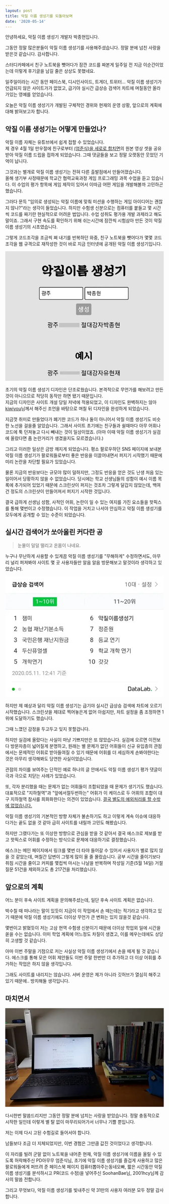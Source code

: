 ```yaml
---
layout: post
title: 악질 이름 생성기를 되돌아보며
date: '2020-05-14'
---
```


안녕하세요, 악질 이름 생성기 개발자 박종현입니다.

그동안 정말 많은분들이 악질 이름 생성기를 사용해주셨습니다. 정말 분에 넘친 사랑을 받은것 같습니다. 감사합니다.

스터디카페에서 친구 노트북을 뺏어다가 잠깐 코드를 짜본게 일주일 전 지금 이순간이었는데 이렇게 후기글을 남길 줄은 상상도 못했네요.

일주일이라는 시간 동안 페이스북, 디시인사이드, 트게더, 트위터… 악질 이름 생성기가 언급되지 않은 사이트가가 없었고, 급기야 실시간 급상승 검색어 차트에 며칠동안 올라가있는 영예를 얻었습니다.

오늘은 악질 이름 생성기가 개발된 구체적인 경위와 현재의 운영 상황, 앞으로의 계획에 대해 밝혀보고자 합니다.

## 악질 이름 생성기는 어떻게 만들었나?
악질 이름 자체는 유튜브에서 쉽게 접할 수 있었습니다.  
제 경우 4월 1일 만우절에 친구로부터 [(엄준식)을 세로로 합치면](https://youtu.be/yThWR95bGd4)의 원본 영상 셋을 공유받아 악질 이름 드립을 접하게 되었습니다. 그때 댓글들을 보고 정말 오랫동안 웃었던 기억이 납니다.  

그것과는 별개로 악질 이름 생성기는 전혀 다른 출발점에서 만들어졌습니다.  
올해 생기부 사정때문에 학교간 협력교육과정 게임 프로그래밍 과목 수업을 듣고 있습니다. 이 수업의 평가 항목에 게임 제작이 있어서 이따금 어떤 게임을 개발해볼까 고민하곤 했습니다.

그러다 문득 "임의로 생성되는 악질 이름에 맞춰 미션을 수행하는 게임 아이디어는 괜찮지 않나?"라는 생각이 들었습니다. 하지만 수험생 신분으로는 컴퓨터를 붙들고 몇 시간씩 코드를 짜기란 현실적으로 어려운 법입니다. 수업 성취도 평가용 개발 과제라고 해도 말이죠. 그래서 구현 속도를 확인하기 위해 쉬는시간에 잠깐씩 시험삼아 만든 것이 악질 이름 생성기의 시초였습니다.  

그렇게 코드조각을 조금씩 쪄 내기를 반복하던 와중, 친구 노트북을 뺏어다가 몇몇 코드 조각을 웹 규격으로 재작성한 것이 바로 지금 인터넷에 공개된 악질 이름 생성기입니다.  

![](/static/posts/2020-05-14-reviewing-prefix-generator/prefix-init.jpg)  

초기의 악질 이름 생성기 디자인은 단조로웠습니다. 본격적으로 무언가를 해보려고 만든 것이 아니으므로 적당히 동작만 하면 됐기 때문입니다.  
지금의 디자인은 사이트 개설 당일 저녁에 적용되었고, 이 디자인도 완벽하지는 않아 [kiwiyou](https://github.com/kiwiyou)님께서 해주신 조언을 바탕으로 며칠 뒤 디자인을 완성하게 되었습니다.  

지금껏 취미로 만들었다가 폐기한 코드가 하나 둘이 아니어서 악질 이름 생성기도 비슷한 노선을 걸을줄 알았습니다. 그래서 사이트 초기에는 친구들과 쉴때마다 아무 어휘나 코드에 툭 던져놓고 다시 빼내는 것이 일상이었죠. (아마 이때 악질 이름 생성기가 실검에 올랐다면 좀 논란거리가 생겼을지도 모르겠습니다.)

그리고 이러한 일상은 금방 깨지게 되었습니다. 평소 팔로우하던 SNS 페이지에 보내본 악질 이름 생성기가 팔로워들로부터 좋은 반응을 이끌어내면서 퍼지기 시작했기 때문에 미리 논란을 차단할 필요가 있었습니다.

물론 지금의 반응보다는 규모야 많이 덜하지만, 그정도 반응을 얻은 것도 난생 처음 있는 일이어서 당황하지 않을 수 없었습니다. 당시에는 학교 선생님들의 성함이 예시 이름 목록에 추가되어 있었기 때문에 스크린샷이 퍼지는 것조차 그렇게 달갑지 않았는데, 백여건 정도의 스크린샷이 만들어져서 퍼지기 시작한 것입니다.

결국 급하게 선생님 성함, 사적인 어휘, 논란이 일 수 있는 여지를 가진 요소들을 핫픽스를 통해 몇번이고 수정했습니다. 이 작업을 거치고 나서야 안심하고 악질 이름 생성기를 모두에게 공개할 수 있는 수준이 되었습니다.

## 실시간 검색어가 쏘아올린 커다란 공
> 눈물이 덜덜 떨리고 온몸이 나네요.

누구나 무난하게 사용할 수 있게끔 악질 이름 생성기를 "무해하게" 수정하면서도, 아무리 널리 퍼져봐야 사이트 몇 곳 사용자들만 알음 알음 방문해보고 말것이라 생각하고 있었습니다.  

![](/static/posts/2020-05-14-reviewing-prefix-generator/naver_trend.jpg)  

하지만 제 예상과 달리 악질 이름 생성기는 급기야 실시간 급상승 검색에 차트에 오르기 시작했습니다. 스크린샷을 제대로 찍어놓은게 없어 아쉽지만, 차트 설정을 좀 조정하면 1위에 도달하기도 했습니다.  

그때 느꼈던 감정을 두고두고 잊지 못할겁니다.

하지만 실검에 올랐다는 사실이 마냥 기쁘지만은 또 않았습니다. 
실검에 오르면 이전보다 방문자층이 넓어질게 분명하고, 원래는 별 문제가 없던 어휘들이 신규 유입층의 관점에서는 문제적인 어휘로 받아들여질 수 있기 때문에 어휘를 더 세심하게 손봐야한다는 것은 아무리 생각해봐도 당연한 사실이었습니다.

관점의 차이를 보여주는 단적인 예로 하나의 글 안에서도 악질 이름 생성기 평가 댓글이 극과 극으로 치닫는 사례가 있었습니다.

또, 각자 분리했을 때는 문제가 없는 어휘들이 조합되었을 때 문제가 생기기도 했습니다. 대표적으로 "지하철역"과 "앞에서절두번하는" 어휘가 이 케이스로 두 어휘의 조합이 대구 지하철역 참사를 희화화한다는 의견이 있었습니다. [결국 별도의 예외처리를 할 수밖에 없었습니다.](https://github.com/ShapeLayer/prefix-generator/issues/15)  

악질 이름 생성기의 기본적인 방향 자체가 불손하기도 하고 이렇게 계속 이슈에 대응하다가는 끝도 없을 것 같아 급히 사이트를 내릴까 고민도 해봤습니다.  

하지만 그랬다가는 또 이상한 방향으로 관심을 받을 것 같아서 결국 에스크로 제보를 받고 핫픽스로 어휘를 수정하는 방식으로 문제에 대응하기로 결정했습니다.

에스크는 메인 페이지에서 링크를 몇번 더 타야 들어갈 수 있어서 사용자가 별로 많지 않을 것 같았는데, 며칠간 답변이 그렇게 많이 올 줄 몰랐습니다. 공부 시간을 줄이기보다 취침 시간을 줄이고 커피를 몇컵씩 마시는 나날을 반복하며 작성일 기준(5월 14일) 거절 질문 51건을 제외하고도 총 217건을 처리했습니다.

## 앞으로의 계획
어느 분이 후속 사이트 계획을 문의해주셨는데, 일단 후속 사이트 계획은 없습니다.

박수칠 때 떠나라는 말이 있듯이 지금이 이 작업에서 손 떼는데는 적기라고 생각하고 있기 때문에 악질 이름 생성기에도 더이상 무언가 큰 변화는 있지 않을것 같습니다.

몇번이고 밝혔듯이 저는 고삼 현역 수험생 신분이기 때문에 더이상 학업외 일에 시간을 쏟을 수는 없습니다. 이미 학업 계획에 어느정도 차질이 생겼고, 이를 메우는데에도 상당히 고생할 것 같습니다.

아마 이번 주말을 기점으로 저는 사실상 악질 이름 생성기에서 손을 떼게 될 것 같습니다. 에스크를 통해 모은 어휘 제안들도 이번 주말 한번만 더 추가하고 더 이상 어휘를 추가하는 작업은 하지 않을 생각입니다.

그래도 사이트를 내리지는 않습니다. 서버 운영은 제가 아니라 깃허브가 열심히 해주고 있기 때문에.. 방치해둘 생각입니다.

## 마치면서

![](/static/posts/2020-05-14-reviewing-prefix-generator/labtop-with-article.jpg)

다시한번 말씀드리지만 그동안 정말 분에 넘치는 사랑을 받았습니다. 정말 충동적으로 시작한 일인데 이렇게 별 탈 없이 마무리되어가서 너무나 기쁠 뿐입니다.

저는 이제 다시 고된 수험길로 들어서야 합니다.

남들보다 조금 더 지체되었지만, 이번 경험은 그만큼 값진 것이었다고 생각합니다.

이 자리를 빌려 군말 없이 노트북을 내어준 현재, 악질 이름 생성기에 이름을 올릴 수 있도록 허락해주신 PD아무무 엄준식님, 초기에 악질 이름 생성기를 즐겁게 사용하고 많은 팔로워들에게 퍼뜨려 준 페이스북 페이지 컴퓨터뽑아주는동네오빠, 짧은 시간동안 악질 이름 생성기를 분석하시고 PR(코드 수정)을 넣어주신 SoohanBae님, 2001hcy님께 감사의 말씀 전합니다.

그리고 무엇보다, 악질 이름 생성기를 빛내주신 약 31만의 사용자 여러분 모두 정말 감사합니다.  
